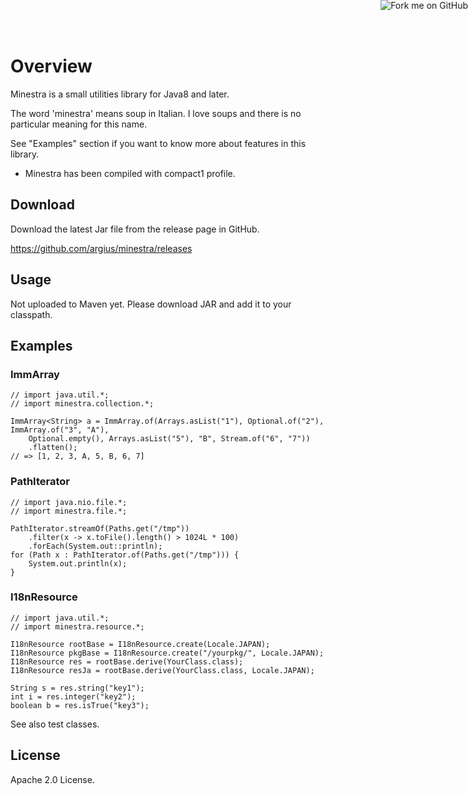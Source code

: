 Overview
========
Minestra is a small utilities library for Java8 and later.


The word 'minestra' means soup in Italian. I love soups and there is no particular meaning for this name.


See "Examples" section if you want to know more about features in this library.

* Minestra has been compiled with compact1 profile.


<a href="https://github.com/argius/minestra"><img style="position: absolute; top: 0; right: 0; border: 0;" src="https://camo.githubusercontent.com/a6677b08c955af8400f44c6298f40e7d19cc5b2d/68747470733a2f2f73332e616d617a6f6e6177732e636f6d2f6769746875622f726962626f6e732f666f726b6d655f72696768745f677261795f3664366436642e706e67" alt="Fork me on GitHub" data-canonical-src="https://s3.amazonaws.com/github/ribbons/forkme_right_gray_6d6d6d.png" /></a>


Download
--------

Download the latest Jar file from the release page in GitHub.

https://github.com/argius/minestra/releases



Usage
-----

Not uploaded to Maven yet.
Please download JAR and add it to your classpath.



Examples
--------

### ImmArray

```
// import java.util.*;
// import minestra.collection.*;

ImmArray<String> a = ImmArray.of(Arrays.asList("1"), Optional.of("2"), ImmArray.of("3", "A"),
    Optional.empty(), Arrays.asList("5"), "B", Stream.of("6", "7"))
    .flatten();
// => [1, 2, 3, A, 5, B, 6, 7]
```



### PathIterator

```
// import java.nio.file.*;
// import minestra.file.*;

PathIterator.streamOf(Paths.get("/tmp"))
    .filter(x -> x.toFile().length() > 1024L * 100)
    .forEach(System.out::println);
for (Path x : PathIterator.of(Paths.get("/tmp"))) {
    System.out.println(x);
}
```



### I18nResource

```
// import java.util.*;
// import minestra.resource.*;

I18nResource rootBase = I18nResource.create(Locale.JAPAN);
I18nResource pkgBase = I18nResource.create("/yourpkg/", Locale.JAPAN);
I18nResource res = rootBase.derive(YourClass.class);
I18nResource resJa = rootBase.derive(YourClass.class, Locale.JAPAN);

String s = res.string("key1");
int i = res.integer("key2");
boolean b = res.isTrue("key3");
```



See also test classes.



License
-------

Apache 2.0 License.
